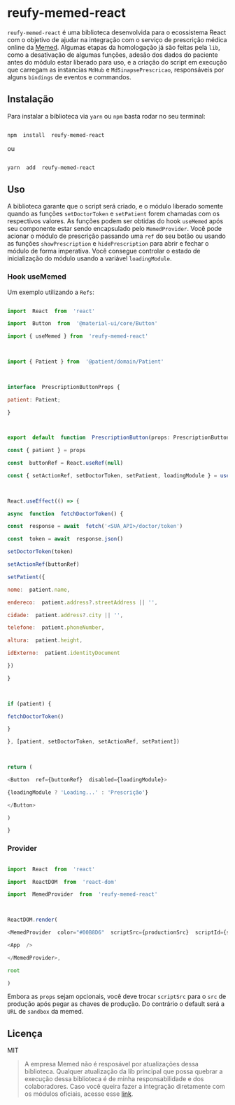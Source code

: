 
# reufy-memed-react

  

`reufy-memed-react` é uma biblioteca desenvolvida para o ecossistema React com o objetivo de ajudar na integração com o serviço de prescrição médica online da [Memed](https://memed.com.br/). Algumas etapas da homologação já são feitas pela `lib`, como a desativação de algumas funções, adesão dos dados do paciente antes do módulo estar liberado para uso, e a criação do script em execução que carregam as instancias `MdHub` e `MdSinapsePrescricao`, responsáveis por alguns `bindings` de eventos e commandos.


## Instalação

  

Para instalar a biblioteca via `yarn` ou `npm` basta rodar no seu terminal:

  

```bash

npm  install  reufy-memed-react

```

  

ou

  

```bash

yarn  add  reufy-memed-react

```

  

## Uso

  

A biblioteca garante que o script será criado, e o módulo liberado somente quando as funções `setDoctorToken` e `setPatient` forem chamadas com os respectivos valores. As funções podem ser obtidas do hook `useMemed` após seu componente estar sendo encapsulado pelo `MemedProvider`. Você pode acionar o módulo de prescrição passando uma `ref` do seu botão ou usando as funções `showPrescription` e `hidePrescription` para abrir e fechar o módulo de forma imperativa. Você consegue controlar o estado de inicialização do módulo usando a variável `loadingModule`.

  

### Hook useMemed

  

Um exemplo utilizando a `Refs`:

  

```javascript

import  React  from  'react'

import  Button  from  '@material-ui/core/Button'

import { useMemed } from  'reufy-memed-react'

  

import { Patient } from  '@patient/domain/Patient'

  

interface  PrescriptionButtonProps {

patient: Patient;

}

  

export  default  function  PrescriptionButton(props: PrescriptionButtonProps): React.ReactElement {

const { patient } = props

const  buttonRef = React.useRef(null)

const { setActionRef, setDoctorToken, setPatient, loadingModule } = useMemed()

  

React.useEffect(() => {

async  function  fetchDoctorToken() {

const  response = await  fetch('<SUA_API>/doctor/token')

const  token = await  response.json()

setDoctorToken(token)

setActionRef(buttonRef)

setPatient({

nome:  patient.name,

endereco:  patient.address?.streetAddress || '',

cidade:  patient.address?.city || '',

telefone:  patient.phoneNumber,

altura:  patient.height,

idExterno:  patient.identityDocument

})

}

  

if (patient) {

fetchDoctorToken()

}

}, [patient, setDoctorToken, setActionRef, setPatient])

  

return (

<Button  ref={buttonRef}  disabled={loadingModule}>

{loadingModule ? 'Loading...' : 'Prescrição'}

</Button>

)

}

```


### Provider

  

```javascript

import  React  from  'react'

import  ReactDOM  from  'react-dom'

import  MemedProvider  from  'reufy-memed-react'

  

ReactDOM.render(

<MemedProvider  color="#00B8D6"  scriptSrc={productionSrc}  scriptId={scriptId}>

<App  />

</MemedProvider>,

root

)

```

  

Embora as `props` sejam opcionais, você deve trocar `scriptSrc` para o `src` de produção após pegar as chaves de produção. Do contrário o default será a `URL` de `sandbox` da memed.

  

## Licença

  

MIT

  

> A empresa Memed não é resposável por atualizações dessa biblioteca. Qualquer atualização da lib principal que possa quebrar a execução dessa biblioteca é de minha responsabilidade e dos colaboradores. Caso você queira fazer a integração diretamente com os módulos oficiais, acesse esse [link](https://doc.memed.com.br/docs/intro).